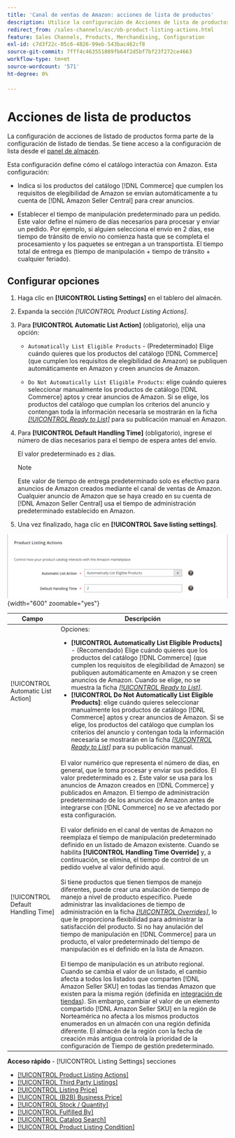 ```yaml
---
title: 'Canal de ventas de Amazon: acciones de lista de productos'
description: Utilice la configuración de Acciones de lista de productos para definir cómo interactúa el catálogo de Commerce con Amazon.
redirect_from: /sales-channels/asc/ob-product-listing-actions.html
feature: Sales Channels, Products, Merchandising, Configuration
exl-id: c7d3f22c-05c6-4826-99eb-543bac462cf8
source-git-commit: 7fff4c463551089fb64f2d5bf7bf23f272ce4663
workflow-type: tm+mt
source-wordcount: '571'
ht-degree: 0%

---
```


# Acciones de lista de productos

La configuración de acciones de listado de productos forma parte de la configuración de listado de tiendas. Se tiene acceso a la configuración de lista desde el [panel de almacén](./amazon-store-dashboard.md).

Esta configuración define cómo el catálogo interactúa con Amazon. Esta configuración:

- Indica si los productos del catálogo [!DNL Commerce] que cumplen los requisitos de elegibilidad de Amazon se envían automáticamente a tu cuenta de [!DNL Amazon Seller Central] para crear anuncios.

- Establecer el tiempo de manipulación predeterminado para un pedido. Este valor define el número de días necesarios para procesar y enviar un pedido. Por ejemplo, si alguien selecciona el envío en 2 días, ese tiempo de tránsito de envío no comienza hasta que se completa el procesamiento y los paquetes se entregan a un transportista. El tiempo total de entrega es (tiempo de manipulación + tiempo de tránsito + cualquier feriado).

## Configurar opciones

1. Haga clic en **[!UICONTROL Listing Settings]** en el tablero del almacén.

1. Expanda la sección _[!UICONTROL Product Listing Actions]_.

1. Para **[!UICONTROL Automatic List Action]** (obligatorio), elija una opción:

   - `Automatically List Eligible Products` - (Predeterminado) Elige cuándo quieres que los productos del catálogo [!DNL Commerce] (que cumplen los requisitos de elegibilidad de Amazon) se publiquen automáticamente en Amazon y creen anuncios de Amazon.

   - `Do Not Automatically List Eligible Products`: elige cuándo quieres seleccionar manualmente los productos de catálogo [!DNL Commerce] aptos y crear anuncios de Amazon. Si se elige, los productos del catálogo que cumplan los criterios del anuncio y contengan toda la información necesaria se mostrarán en la ficha [_[!UICONTROL Ready to List]_](./ready-to-list.md) para su publicación manual en Amazon.

1. Para **[!UICONTROL Default Handling Time]** (obligatorio), ingrese el número de días necesarios para el tiempo de espera antes del envío.

   El valor predeterminado es `2` días.

   >[!NOTE]
   >
   >Este valor de tiempo de entrega predeterminado solo es efectivo para anuncios de Amazon creados mediante el canal de ventas de Amazon. Cualquier anuncio de Amazon que se haya creado en su cuenta de [!DNL Amazon Seller Central] usa el tiempo de administración predeterminado establecido en Amazon.

1. Una vez finalizado, haga clic en **[!UICONTROL Save listing settings]**.

![Acciones de lista de productos](assets/amazon-product-listing-actions.png){width="600" zoomable="yes"}

| Campo | Descripción |
|------------------------------------|-----------------------------------------------------------------------------------------------------------------------------------------------------------------------------------------------------------------------------------------------------------------------------------------------------------------------------------------------------------------------------------------------------------------------------------------------------------------------------------------------------------------------------------------------------------------------------------------------------------------------------------------------------------------------------------------------------------------------------------------------------------------------------------------------------------------------------------------------------------------------------------------------------------------------------------------------------------------------------------------------------------------------------------------------------------------------------------------------------------------------------------------------------------------------------------------------------------------------------------------------------------------------------------------------------------------------------------------------------------------------------------------------------------------------------------------------------------------------------------------------------------------------------------------------------------------------------------------------------------------------------------------------------------------------------------------|
| [!UICONTROL Automatic List Action] | Opciones:<ul><li>**[!UICONTROL Automatically List Eligible Products]** - (Recomendado) Elige cuándo quieres que los productos del catálogo [!DNL Commerce] (que cumplen los requisitos de elegibilidad de Amazon) se publiquen automáticamente en Amazon y se creen anuncios de Amazon. Cuando se elige, no se muestra la ficha [_[!UICONTROL Ready to List]_](./ready-to-list.md). </li><li>**[!UICONTROL Do Not Automatically List Eligible Products]**: elige cuándo quieres seleccionar manualmente los productos de catálogo [!DNL Commerce] aptos y crear anuncios de Amazon. Si se elige, los productos del catálogo que cumplan los criterios del anuncio y contengan toda la información necesaria se mostrarán en la ficha [_[!UICONTROL Ready to List]_](./ready-to-list.md) para su publicación manual.</li></ul> |
| [!UICONTROL Default Handling Time] | El valor numérico que representa el número de días, en general, que le toma procesar y enviar sus pedidos. El valor predeterminado es `2`. Este valor se usa para los anuncios de Amazon creados en [!DNL Commerce] y publicados en Amazon. El tiempo de administración predeterminado de los anuncios de Amazon antes de integrarse con [!DNL Commerce] no se ve afectado por esta configuración.<br><br>El valor definido en el canal de ventas de Amazon no reemplaza el tiempo de manipulación predeterminado definido en un listado de Amazon existente. Cuando se habilita **[!UICONTROL Handling Time Override]** y, a continuación, se elimina, el tiempo de control de un pedido vuelve al valor definido aquí.<br><br>Si tiene productos que tienen tiempos de manejo diferentes, puede crear una anulación de tiempo de manejo a nivel de producto específico. Puede administrar las invalidaciones de tiempo de administración en la ficha [_[!UICONTROL Overrides]_](./overrides.md), lo que le proporciona flexibilidad para administrar la satisfacción del producto. Si no hay anulación del tiempo de manipulación en [!DNL Commerce] para un producto, el valor predeterminado del tiempo de manipulación es el definido en la lista de Amazon.<br><br>El tiempo de manipulación es un atributo regional. Cuando se cambia el valor de un listado, el cambio afecta a todos los listados que comparten [!DNL Amazon Seller SKU] en todas las tiendas Amazon que existen para la misma región (definida en [integración de tiendas](./store-integration.md)). Sin embargo, cambiar el valor de un elemento compartido [!DNL Amazon Seller SKU] en la región de Norteamérica no afecta a los mismos productos enumerados en un almacén con una región definida diferente. El almacén de la región con la fecha de creación más antigua controla la prioridad de la configuración de Tiempo de gestión predeterminado. |

**Acceso rápido** - [!UICONTROL Listing Settings] secciones

- [[!UICONTROL Product Listing Actions]](./product-listing-actions.md)
- [[!UICONTROL Third Party Listings]](./third-party-listing-settings.md)
- [[!UICONTROL Listing Price]](./listing-price.md)
- [[!UICONTROL (B2B) Business Price]](./business-pricing.md)
- [[!UICONTROL Stock / Quantity]](./stock-quantity.md)
- [[!UICONTROL Fulfilled By]](./fulfilled-by.md)
- [[!UICONTROL Catalog Search]](./catalog-search.md)
- [[!UICONTROL Product Listing Condition]](./product-listing-condition.md)
